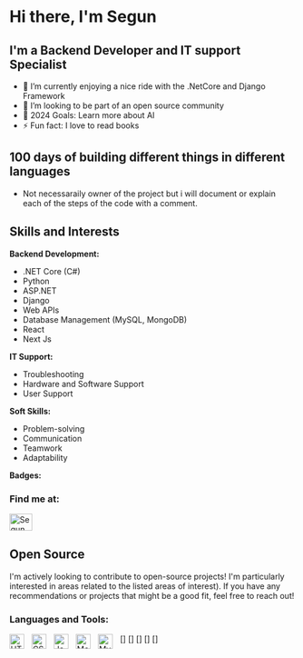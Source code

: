 # Hi there, I'm Segun

## I'm a Backend Developer and IT support Specialist

- 🌱 I’m currently enjoying a nice ride with the .NetCore and Django Framework
- 👯 I’m looking to be part of an open source community 
- 🥅 2024 Goals: Learn more about AI
- ⚡ Fun fact: I love to read books

## 100 days of building different things in different languages
- Not necessaraily owner of the project but i will document or explain each of the steps of the code with a comment.

## Skills and Interests

**Backend Development:**

* .NET Core (C#)
* Python
* ASP.NET
* Django
* Web APIs
* Database Management (MySQL, MongoDB)
* React
* Next Js

**IT Support:**

* Troubleshooting
* Hardware and Software Support
* User Support

**Soft Skills:**

* Problem-solving
* Communication
* Teamwork
* Adaptability

**Badges:** 


### Find me at:
<a href="https://www.linkedin.com/in/obasootosegun/" target="blank"><img align="center" src="https://raw.githubusercontent.com/rahuldkjain/github-profile-readme-generator/master/src/images/icons/Social/linked-in-alt.svg" alt="Segun Obasooto" height="30" width="40" /></a>

## Open Source

I'm actively looking to contribute to open-source projects! I'm particularly interested in areas related to the listed areas of interest). If you have any recommendations or projects that might be a good fit, feel free to reach out!

### Languages and Tools:

[<img align="left" alt="HTML5" width="26px" src="https://cdn.jsdelivr.net/gh/devicons/devicon/icons/html5/html5-original.svg" style="padding-right:10px;" />]
[<img align="left" alt="CSS3" width="26px" src="https://cdn.jsdelivr.net/gh/devicons/devicon/icons/css3/css3-original.svg" style="padding-right:10px;" />]
[<img align="left" alt="JavaScript" width="26px" src="https://cdn.jsdelivr.net/gh/devicons/devicon/icons/javascript/javascript-original.svg" style="padding-right:10px;" />]
[<img align="left" alt="MongoDB" width="26px" src="https://cdn.jsdelivr.net/gh/devicons/devicon/icons/mongodb/mongodb-original.svg" style="padding-right:10px;" />]
[<img align="left" alt="MySQL" width="26px" src="https://cdn.jsdelivr.net/gh/devicons/devicon/icons/mysql/mysql-original.svg" style="padding-right:10px;" />]






